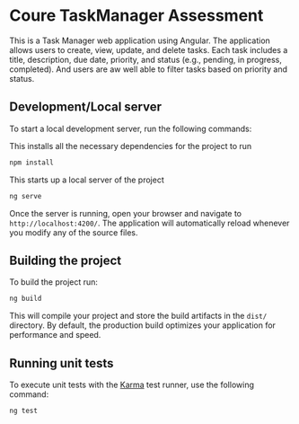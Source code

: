 # Coure TaskManager Assessment
This is a Task Manager web application using Angular. The application allows users to create, view, update, and delete tasks. Each task includes a title, description, due date, priority, and status (e.g., pending, in progress, completed). And users are aw well able to filter tasks based on priority and status.

## Development/Local server

To start a local development server, run the following commands:

This installs all the necessary dependencies for the project to run
```bash
npm install
```

This starts up a local server of the project
```bash
ng serve
```

Once the server is running, open your browser and navigate to `http://localhost:4200/`. The application will automatically reload whenever you modify any of the source files.

## Building the project

To build the project run:

```bash
ng build
```

This will compile your project and store the build artifacts in the `dist/` directory. By default, the production build optimizes your application for performance and speed.

## Running unit tests

To execute unit tests with the [Karma](https://karma-runner.github.io) test runner, use the following command:

```bash
ng test
```

